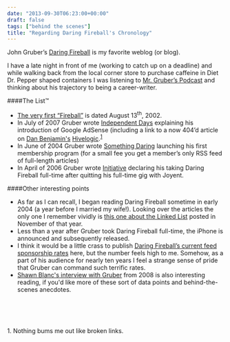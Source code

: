 ```yaml
---
date: "2013-09-30T06:23:00+00:00"
draft: false
tags: ["behind the scenes"]
title: "Regarding Daring Fireball's Chronology"
---
```

John Gruber’s [Daring Fireball](http://daringfireball.net) is my favorite weblog (or blog).

I have a late night in front of me (working to catch up on a deadline) and while walking back from the local corner store to purchase caffeine in Diet Dr. Pepper shaped containers I was listening to [Mr. Gruber’s Podcast](http://www.muleradio.net/thetalkshow/) and thinking about his trajectory to being a career-writer.

####The List™

* [The very first “Fireball”](http://daringfireball.net/2002/08/baby_needs_a_new_pair_of_processors) is dated August 13<sup>th</sup>, 2002. 
* In July of 2007 Gruber wrote [Independent Days](http://daringfireball.net/2003/07/independent_days) explaining his introduction of Google AdSense (including a link to a now 404’d article on [Dan Benjamin's](http://benjamin.org/dan/) [Hivelogic](http://hivelogic.com/).<sup>[1](#brokenlinks)</sup>
* In June of 2004 Gruber wrote [Something Daring](http://daringfireball.net/2004/06/something_daring) launching his first membership program (for a small fee you get a member’s only RSS feed of full-length articles)
* In April of 2006 Gruber wrote [Initiative](http://daringfireball.net/2006/04/initiative) declaring his taking Daring Fireball full-time after quitting his full-time gig with Joyent.

####Other interesting points

* As far as I can recall, I began reading Daring Fireball sometime in early 2004 (a year before I married my wife!). Looking over the articles the only one I remember vividly is [this one about the Linked List](http://daringfireball.net/2004/11/linked_list_placement) posted in November of that year.
* Less than a year after Gruber took Daring Fireball full-time, the iPhone is announced and subsequently released.
* I think it would be a little crass to publish [Daring Fireball’s current feed sponsorship rates](http://daringfireball.net/feeds/sponsors/) here, but the number feels high to me. Somehow, as a part of his audience for nearly ten years I feel a strange sense of pride that Gruber can command such terrific rates.
* [Shawn Blanc's interview with Gruber](http://shawnblanc.net/2008/02/interview-john-gruber/) from 2008 is also interesting reading, if you'd like more of these sort of data points and behind-the-scenes anecdotes.


<br /><br /><br />

<p id="brokenlinks">1. Nothing bums me out like broken links.</p>